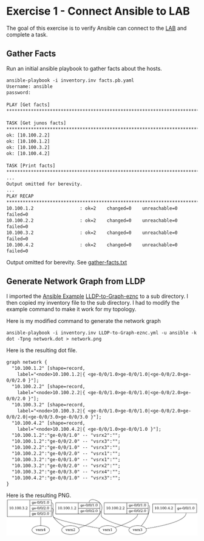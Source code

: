 # Exercise 1 - Connect Ansible to LAB
The goal of this exercise is to verify Ansible can connect to the [LAB](../LAB) and complete a task.

## Gather Facts
Run an initial ansible playbook to gather facts about the hosts.

```
ansible-playbook -i inventory.inv facts.pb.yaml
Username: ansible
password:

PLAY [Get facts] **************************************************************************************************************************************************************

TASK [Get junos facts] ********************************************************************************************************************************************************
ok: [10.100.2.2]
ok: [10.100.1.2]
ok: [10.100.3.2]
ok: [10.100.4.2]

TASK [Print facts] ************************************************************************************************************************************************************
...
Output omitted for berevity.  
...
PLAY RECAP ********************************************************************************************************************************************************************
10.100.1.2                 : ok=2    changed=0    unreachable=0    failed=0
10.100.2.2                 : ok=2    changed=0    unreachable=0    failed=0
10.100.3.2                 : ok=2    changed=0    unreachable=0    failed=0
10.100.4.2                 : ok=2    changed=0    unreachable=0    failed=0

```
Output omitted for berevity.  See [gather-facts.txt](gather-facts.txt)

## Generate Network Graph from LLDP
I imported the [Ansible Example](https://github.com/ipspace/ansible-examples) [LLDP-to-Graph-eznc](https://github.com/ipspace/ansible-examples/tree/master/LLDP-to-Graph-pyeznc) to a sub directory.  I then copied my inventory file to the sub directory.  I had to modify the example command to make it work for my topology. 

Here is my modified command to generate the network graph 
```
ansible-playbook -i inventory.inv LLDP-to-Graph-eznc.yml -u ansible -k
dot -Tpng network.dot > network.png
```
Here is the resulting dot file.
```
graph network {
  "10.100.1.2" [shape=record,
    label="<node>10.100.1.2|{ <ge-0/0/1.0>ge-0/0/1.0|<ge-0/0/2.0>ge-0/0/2.0 }"];
  "10.100.2.2" [shape=record,
    label="<node>10.100.2.2|{ <ge-0/0/1.0>ge-0/0/1.0|<ge-0/0/2.0>ge-0/0/2.0 }"];
  "10.100.3.2" [shape=record,
    label="<node>10.100.3.2|{ <ge-0/0/1.0>ge-0/0/1.0|<ge-0/0/2.0>ge-0/0/2.0|<ge-0/0/3.0>ge-0/0/3.0 }"];
  "10.100.4.2" [shape=record,
    label="<node>10.100.4.2|{ <ge-0/0/1.0>ge-0/0/1.0 }"];
  "10.100.1.2":"ge-0/0/1.0" -- "vsrx2":"";
  "10.100.1.2":"ge-0/0/2.0" -- "vsrx3":"";
  "10.100.2.2":"ge-0/0/1.0" -- "vsrx3":"";
  "10.100.2.2":"ge-0/0/2.0" -- "vsrx1":"";
  "10.100.3.2":"ge-0/0/1.0" -- "vsrx1":"";
  "10.100.3.2":"ge-0/0/2.0" -- "vsrx2":"";
  "10.100.3.2":"ge-0/0/3.0" -- "vsrx4":"";
  "10.100.4.2":"ge-0/0/1.0" -- "vsrx3":"";
}
```
Here is the resulting PNG.
![network.png](LLDP-to-Graph-pyeznc/network.png)
